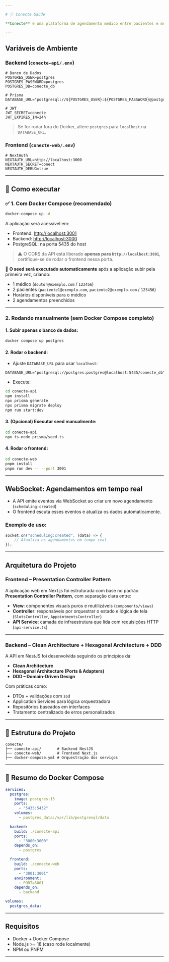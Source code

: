 ```yaml
---

# 🩺 Conecte Saúde

**Conecte** é uma plataforma de agendamento médico entre pacientes e médicos, com autenticação, gerenciamento de horários em tempo real via WebSocket. Algumas funcionalidades estão mockadas, porém nenhuma que atrapalhe o fluxo principal de agendamento.

---
```


## Variáveis de Ambiente

### Backend (`conecte-api/.env`)

```env
# Banco de Dados
POSTGRES_USER=postgres
POSTGRES_PASSWORD=postgres
POSTGRES_DB=conecte_db

# Prisma
DATABASE_URL="postgresql://${POSTGRES_USER}:${POSTGRES_PASSWORD}@postgres:5432/${POSTGRES_DB}"

# JWT
JWT_SECRET=conecte
JWT_EXPIRES_IN=24h
```

> Se for rodar fora do Docker, altere `postgres` para `localhost` na `DATABASE_URL`.

### Frontend (`conecte-web/.env`)

```env
# NextAuth
NEXTAUTH_URL=http://localhost:3000
NEXTAUTH_SECRET=conect
NEXTAUTH_DEBUG=true
```

---

## 🚀 Como executar

### ✅ 1. Com Docker Compose (recomendado)

```bash
docker-compose up -d
```

A aplicação será acessível em:

- Frontend: [http://localhost:3001](http://localhost:3001)
- Backend: [http://localhost:3000](http://localhost:3000)
- PostgreSQL: na porta 5435 do host

> ⚠️ O CORS da API está liberado **apenas para `http://localhost:3001`**, certifique-se de rodar o frontend nessa porta.

📌 **O seed será executado automaticamente** após a aplicação subir pela primeira vez, criando:

- 1 médico (`doutor@exemplo.com` / `123456`)
- 2 pacientes (`paciente1@exemplo.com`, `paciente2@exemplo.com` / `123456`)
- Horários disponíveis para o médico
- 2 agendamentos preenchidos

---

### 2. Rodando manualmente (sem Docker Compose completo)

#### 1. Subir apenas o banco de dados:

```bash
docker compose up postgres
```

#### 2. Rodar o backend:

- Ajuste `DATABASE_URL` para usar `localhost`:

```env
DATABASE_URL="postgresql://postgres:postgres@localhost:5435/conecte_db"
```

- Execute:

```bash
cd conecte-api
npm install
npx prisma generate
npx prisma migrate deploy
npm run start:dev
```

#### 3. (Opcional) Executar seed manualmente:

```bash
cd conecte-api
npx ts-node prisma/seed.ts
```

#### 4. Rodar o frontend:

```bash
cd conecte-web
pnpm install
pnpm run dev -- --port 3001
```

---

## WebSocket: Agendamentos em tempo real

- A API emite eventos via WebSocket ao criar um novo agendamento (`scheduling:created`)
- O frontend escuta esses eventos e atualiza os dados automaticamente.

### Exemplo de uso:

```ts
socket.on("scheduling:created", (data) => {
	// Atualiza os agendamentos em tempo real
});
```

---

## Arquitetura do Projeto

### Frontend – **Presentation Controller Pattern**

A aplicação web em Next.js foi estruturada com base no padrão **Presentation Controller Pattern**, com separação clara entre:

- **View**: componentes visuais puros e reutilizáveis (`components/views`)
- **Controller**: responsáveis por orquestrar o estado e lógica de tela (`SlotsController`, `AppointmentsController`)
- **API Service**: camada de infraestrutura que lida com requisições HTTP (`api-service.ts`)

---

### Backend – **Clean Architecture + Hexagonal Architecture + DDD**

A API em NestJS foi desenvolvida seguindo os princípios da:

- **Clean Architecture**
- **Hexagonal Architecture (Ports & Adapters)**
- **DDD – Domain-Driven Design**

Com práticas como:

- DTOs + validações com `zod`
- Application Services para lógica orquestradora
- Repositórios baseados em interfaces
- Tratamento centralizado de erros personalizados

---

## 📂 Estrutura do Projeto

```
conecte/
├── conecte-api/       # Backend NestJS
├── conecte-web/       # Frontend Next.js
├── docker-compose.yml # Orquestração dos serviços
```

---

## 🐳 Resumo do Docker Compose

```yaml
services:
  postgres:
    image: postgres:15
    ports:
      - "5435:5432"
    volumes:
      - postgres_data:/var/lib/postgresql/data

  backend:
    build: ./conecte-api
    ports:
      - "3000:3000"
    depends_on:
      - postgres

  frontend:
    build: ./conecte-web
    ports:
      - "3001:3001"
    environment:
      - PORT=3001
    depends_on:
      - backend

volumes:
  postgres_data:
```

---

## Requisitos

- Docker + Docker Compose
- Node.js >= 18 (caso rode localmente)
- NPM ou PNPM

---
